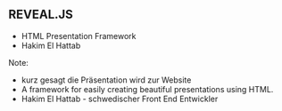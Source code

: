 ## REVEAL.JS
* <!-- .element: class="fragment" -->HTML Presentation Framework
* <!-- .element: class="fragment" -->Hakim El Hattab

Note:
- kurz gesagt die Präsentation wird zur Website
- A framework for easily creating beautiful presentations using HTML.
- Hakim El Hattab - schwedischer Front End Entwickler
